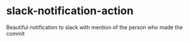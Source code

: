 # slack-notification-action
Beautiful notification to slack with mention of the person who made the commit
